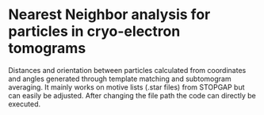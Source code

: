 # Nearest Neighbor analysis for particles in cryo-electron tomograms

Distances and orientation between particles calculated from coordinates and angles generated through template matching and subtomogram averaging.
It mainly works on motive lists (.star files) from STOPGAP but can easily be adjusted. After changing the file path the code can directly be executed.
